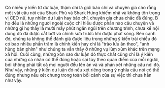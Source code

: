 Có nhiều ý kiến từ dư luận, thậm chí là giới báo chí và chuyên gia cho rằng một vài câu nói của Shark Phú và Shark Hưng khiếm nhã và không tôn trọng vị CEO nữ, tuy nhiên dư luận hay báo chí, chuyên gia chưa chắc đã đúng. B họ đều là những người ngoài cuộc chỉ hiểu được phần nào câu chuyện và những gì họ thấy là mười mấy phút ngắn ngủi trên chương trình, chưa kể nội dung đó đã được cắt bớt và chỉnh sửa trước khi được phát sóng. Bên cạnh đó, chúng ta không thể đánh giá được liệu trong những ý kiến trái chiều đó có bao nhiêu phần trăm là chính kiến hay chỉ là "trào lưu ăn theo", "anh hùng bàn phím" như chúng ta vẫn thấy ở những vụ lùm xùm khác trên mạng xã hội. Cuối cùng, những xôn xao dư luận đó thực chất cũng chỉ là ý kiến của những cá nhân có thể đúng hoặc sai tùy theo quan điểm của mỗi người, bởi không phải tất cả mọi người đều lên án và và phán xét những câu nói đó. Như vậy, những ý kiến dư luận đó nếu xét riêng trong ý nghĩa câu nói có thể đúng nhưng nếu xét chung trong toàn bối cảnh của sự việc thì chưa hẳn như vậy.
